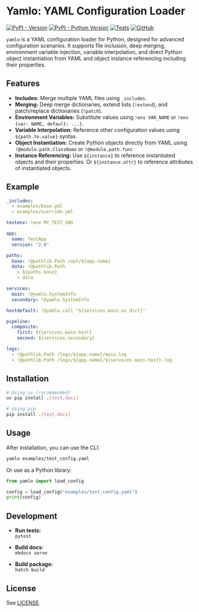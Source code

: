 # Yamlo: YAML Configuration Loader

[![PyPI - Version](https://img.shields.io/pypi/v/yamlo)](https://pypi.org/project/yamlo/) 
[![PyPI - Python Version](https://img.shields.io/pypi/pyversions/yamlo)](https://pypi.org/project/yamlo/) 
[![Tests](https://github.com/martvanrijthoven/yamlo/actions/workflows/test.yml/badge.svg)](https://github.com/martvanrijthoven/yamlo/actions/workflows/test.yml)
[![GitHub](https://img.shields.io/github/license/martvanrijthoven/yamlo)](https://github.com/martvanrijthoven/yamlo/blob/main/LICENSE)

`yamlo` is a  YAML configuration loader for Python, designed for advanced configuration scenarios. It supports file inclusion, deep merging, environment variable injection, variable interpolation, and direct Python object instantiation from YAML and object instance referencing including their properties.

## Features

- **Includes:** Merge multiple YAML files using `_includes`.
- **Merging:** Deep merge dictionaries, extend lists (`!extend`), and patch/replace dictionaries (`!patch`).
- **Environment Variables:** Substitute values using `!env VAR_NAME` or `!env {var: NAME, default: ...}`.
- **Variable Interpolation:** Reference other configuration values using `${path.to.value}` syntax.
- **Object Instantiation:** Create Python objects directly from YAML using `!@module.path.ClassName` or `!@module.path.func`
- **Instance Referencing:** Use `${instance}` to reference instantiated objects and their properties. Or `${instance.attr}` to reference attributes of instantiated objects.

## Example

```yaml
_includes:
  - examples/base.yml
  - examples/override.yml

testenv: !env MY_TEST_VAR

app:
  name: TestApp
  version: "2.0"

paths:
  base: !@pathlib.Path /opt/${app.name}
  data: !@pathlib.Path
    - ${paths.base}
    - data

services:
  main: !@yamlo.SystemInfo
  secondary: !@yamlo.SystemInfo

hostdefault: !@yamlo.call "${services.main.as_dict}" 

pipeline:
  composite:
    first: ${services.main.host}
    second: ${services.secondary}

logs:
  - !@pathlib.Path /logs/${app.name}/main.log
  - !@pathlib.Path /logs/${app.name}/${services.main.host}.log
```

## Installation

```bash
# Using uv (recommended)
uv pip install .[test,docs]

# Using pip
pip install .[test,docs]
```

## Usage

After installation, you can use the CLI:

```bash
yamlo examples/test_config.yaml
```

Or use as a Python library:

```python
from yamlo import load_config

config = load_config("examples/test_config.yaml")
print(config)
```

## Development

- **Run tests:**  
  `pytest`

- **Build docs:**  
  `mkdocs serve`

- **Build package:**  
  `hatch build`

## License

See [LICENSE](LICENSE).